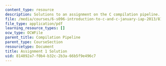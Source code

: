 ```yaml
---
content_type: resource
description: Solutions to an assignment on the C compilation pipeline.
file: /media/courses/6-s096-introduction-to-c-and-c-january-iap-2013/814892a7f0b4b32c2b3a66b5f9e496c7_MIT6_S096_IAP13_assn1_sol.pdf
file_type: application/pdf
learning_resource_types: []
ocw_type: OCWFile
parent_title: Compilation Pipeline
parent_type: CourseSection
resourcetype: Document
title: Assignment 1 Solution
uid: 814892a7-f0b4-b32c-2b3a-66b5f9e496c7
---
```


